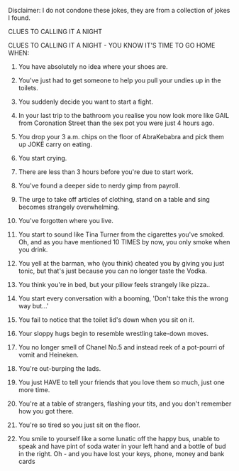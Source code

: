 Disclaimer: I do not condone these jokes, they are from a collection of jokes I found.

CLUES TO CALLING IT A NIGHT

CLUES TO CALLING IT A NIGHT - YOU KNOW IT'S TIME TO GO HOME WHEN: 

1. You have absolutely no idea where your shoes are.

2. You've just had to get someone to help you pull your undies up in the toilets.

3. You suddenly decide you want to start a fight.

4. In your last trip to the bathroom you realise you now look more like GAIL from Coronation Street than the sex pot you were just 4 hours ago.

5. You drop your 3 a.m. chips on the floor of AbraKebabra and pick them up JOKE carry on eating.

6. You start crying.

7. There are less than 3 hours before you're due to start work.

8. You've found a deeper side to nerdy gimp from payroll.

9. The urge to take off articles of clothing, stand on a table and sing becomes strangely overwhelming.

10. You've forgotten where you live.

11. You start to sound like Tina Turner from the cigarettes you've smoked. Oh, and as you have mentioned 10 TIMES by now, you only smoke when you drink.

12. You yell at the barman, who (you think) cheated you by giving you just tonic, but that's just because you can no longer taste the Vodka.

13. You think you're in bed, but your pillow feels strangely like pizza..

14. You start every conversation with a booming, 'Don't take this the wrong way but...'

15. You fail to notice that the toilet lid's down when you sit on it.

16. Your sloppy hugs begin to resemble wrestling take-down moves.

17. You no longer smell of Chanel No.5 and instead reek of a pot-pourri of vomit and Heineken.

18. You're out-burping the lads.

19. You just HAVE to tell your friends that you love them so much, just one more time.

20. You're at a table of strangers, flashing your tits, and you don't remember how you got there.

21. You're so tired so you just sit on the floor.

22. You smile to yourself like a some lunatic off the happy bus, unable to speak and have pint of soda water in your left hand and a bottle of bud in the right. Oh - and you have lost your keys, phone, money and bank cards

